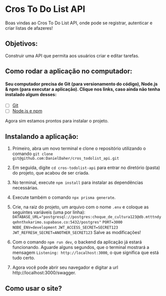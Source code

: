 # Cros To Do List API
Boas vindas ao Cros To Do List API, onde pode se registrar, autenticar e criar listas de afazeres!

## Objetivos:

Construir uma API que permita aos usuários criar e editar tarefas.

## Como rodar a aplicação no computador:

#### Seu computador precisa de Git (para versionamento do código), Node.js & npm (para executar a aplicação). Clique nos links, caso ainda não tenha instalado algum desses:

 - [ ] [Git](https://git-scm.com/book/en/v2/Getting-Started-Installing-Git)
 - [ ] [Node.js e npm](https://docs.npmjs.com/downloading-and-installing-node-js-and-npm)

Agora sim estamos prontos para instalar o projeto.

## Instalando a aplicação:

1. Primeiro, abra um novo terminal e clone o repositório utilizando o comando 
`git clone git@github.com:DanielDaher/cros_todolist_api.git`

2. Em seguida, digite `cd cros-todolist-api` para entrar no diretório (pasta) do projeto, que acabou de ser criada.

3. No terminal, execute `npm install` para instalar as dependências necessárias.

4. Execute também o comando `npx prisma generate`.

5. Crie, na raiz do projeto, um arquivo com o nome `.env` e coloque as seguintes variáveis (uma por linha):
  `DATABASE_URL="postgresql://postgres:choque_de_cultura123@db.mtttndyqehnthxkarimo.supabase.co:5432/postgres"`
  `PORT=3000`
  `NODE_ENV=development`
  `JWT_ACCESS_SECRET=SECRET123`
  `JWT_REFRESH_SECRET=ANOTHER_SECRET123`
 Salve as modificações!

6. Com o comando `npm run dev`, o backend da aplicação já estará funcionando. Aguarde alguns segundos, que o terminal mostrará a mensagem `Listening: http://localhost:3000`, o que significa que está tudo certo.

7. Agora você pode abrir seu navegador e digitar a url http://localhost:3000/swagger.

## Como usar o site?
